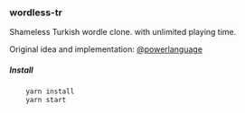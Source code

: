 ### wordless-tr

Shameless Turkish wordle clone. with unlimited playing time.

Original idea and implementation: [@powerlanguage](https://github.com/powerlanguage)

##### Install

```bash
    yarn install
    yarn start
```